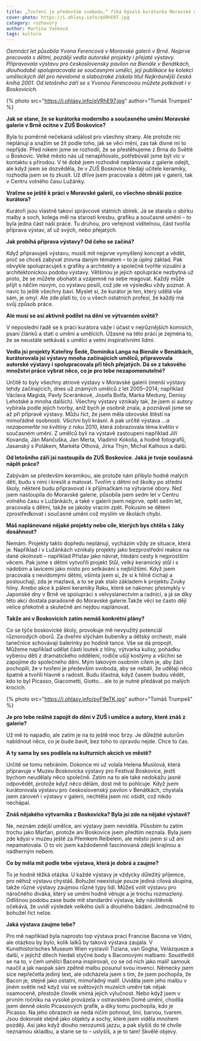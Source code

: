 ```yaml
---
title: „Tvoření je především svoboda,“ říká bývalá kurátorka Moravské galerie a nová pedagožka ZUŠ Yvona Ferencová
cover-photo: https://i.ohlasy.info/qVRhE97.jpg
category: rozhovory
author: Martina Vašková
tags: kultura
---
```


*Osmnáct let působila Yvona Ferencová v Moravské galerii v Brně. Nejprve pracovala s dětmi, později vedla autorské projekty i přejaté výstavy. Připravovala výstavu pro československý pavilon na Bienále v Benátkách, dlouhodobě spolupracovala se současnými umělci, její publikace ke kolekci uměleckých děl pro nevidomé a slabozraké získala titul Nejkrásnější česká kniha 2001. Od letošního září se s Yvonou Ferencovou můžete potkávat i v Boskovicích.*

{% photo src="https://i.ohlasy.info/qVRhE97.jpg" author="Tomáš Trumpeš" %}

**Jak se stane, že se kurátorka moderního a současného umění Moravské galerie v Brně ocitne v ZUŠ Boskovice?**

Byla to poměrně nečekaná událost pro všechny strany. Ale protože nic neplánuji a snažím se žít podle toho, jak se věci mění, zas tak divné mi to nepřijde. Před rokem jsme se rozhodli, že se přestěhujeme z Brna do Světlé u Boskovic. Velké město nás už nenaplňovalo, potřebovali jsme být víc v kontaktu s přírodou. V té době jsem rozhodně neplánovala z galerie odejít, ale když jsem se dozvěděla, že v ZUŠ Boskovice hledají učitele keramiky, rozhodla jsem se to zkusit. Už dříve jsem pracovala s dětmi jak v galerii, tak v Centru volného času Lužánky. 

**Vraťme se ještě k práci v Moravské galerii, co všechno obnáší pozice kurátora?**

Kurátoři jsou vlastně takoví správcové státních sbírek. Já se starala o sbírku malby a soch, kolega měl na starosti kresbu, grafiku a současné umění – to byla jedna část naší práce. Tu druhou, pro veřejnost viditelnou, část tvořila příprava výstav, ať už svých, nebo přejatých. 

**Jak probíhá příprava výstavy? Od čeho se začíná?**

Když připravuješ výstavu, musíš mít nejprve vymyšlený koncept a vědět, proč se chceš zabývat zrovna daným tématem – to je úplný základ. Pak obvykle spolupracuješ s grafiky a architekty a společně tvoříte vizuální a architektonickou podobu výstavy. Většinou je jejich spolupráce nezbytná už proto, že se můžete  obohatit a vzájemně na sebe reagovat. Každý může přijít s něčím novým, co výstavu posílí, což jde ve výsledku vždy poznat. A navíc to ještě všechny baví. Myslet si, že kurátor je ten, který udělá vše sám, je omyl. Ale zde platí to, co u všech ostatních profesí, že každý má svůj způsob práce. 

**Ale musí se asi aktivně podílet na dění ve výtvarném světě?**

V neposlední řadě se k práci kurátora váže i účast v nejrůznějších komisích, psaní článků a statí o umění a umělcích. Úžasné na této práci je zejména to, že se neustále setkáváš s umělci a velmi inspirativními lidmi. 

**Vedla jsi projekty Kateřiny Šedé, Dominika Langa na Bienále v Benátkách, kurátorovala jsi výstavy mnoha začínajících umělců, připravovala autorské výstavy i spolupracovala při těch přejatých. Dá se z takového množství práce vybrat něco, co je pro tebe nezapomenutelné?**

Určitě to byly všechny atriové výstavy v Moravské galerii (menší výstavy tehdy začínajících, dnes už známých umělců z let 2005–2014; například Václava Magida, Pavly Sceránkové, Josefa Bolfa, Marka Meduny, Denisy Lehotské  a mnoha dalších). Všechny výstavy vznikaly tak, že jsem si autory vybírala podle jejich tvorby, aniž bych je osobně znala, a poznávali jsme se až při přípravě výstavy. Můžu říct, že jsem měla obrovské štěstí na mimořádné osobnosti. Všichni byli krásní. A pak určitě výstava _…a nezapomeňte na květiny_ z roku 2010, která zobrazovala téma květin v současném umění. Z umělců byli na výstavě zastoupeni například Jiří Kovanda, Ján Mančuška, Jan Merta, Vladimír Kokolia, a hodně fotografů, Jasanský s Polákem, Markéta Othová, Jirka Thýn, Michal Kalhous a další.  

**Od letošního září jsi nastoupila do ZUŠ Boskovice. Jaká je tvoje současná náplň práce?**

Zabývám se především keramikou, ale protože nám přibylo hodně malých dětí, budu s nimi i kreslit a malovat. Tvořím s dětmi od školky po střední školy, některé budu připravovat i k přijímačkám na výtvarné obory. Než jsem nastoupila do Moravské galerie, působila jsem sedm let v Centru volného času v Lužánkách, a také v galerii jsem nejprve, opět sedm let, pracovala s dětmi, takže se jakoby vracím zpět. Pokusím se dětem zprostředkovat i současné umění což myslím ve školách chybí.

**Máš naplánované nějaké projekty nebo cíle, kterých bys chtěla s žáky dosáhnout?**

Nemám. Projekty takto dopředu neplánuji, vycházím vždy ze situace, která je. Například i v Lužánkách vznikaly projekty jako bezprostřední reakce na dané okolnosti – například Přístav jako návrat, hledání cesty k nejprostším věcem. Pak jsme s dětmi vytvořili projekt Stůl, velký keramický stůl i s nádobím a lavicemi jako místo pro setkávání s nejbližšími. Když jsem pracovala s nevidomými dětmi, všimla jsem si, že si k hlíně čichají a poslouchají, zda je mazlavá, a to se pak stalo základem k projektu Zvuky hlíny.  Anebo akce k pálení keramiky Raku, které se nakonec přesmykly v Japonské dny v Brně ve spolupráci s velvyslanectvím a radnicí, a já se díky této akci dostala paradoxně do Moravské galerie.Takže věci se často dějí velice překotně a skutečně ani nejdou naplánovat. 

**Takže ani v Boskovicích zatím nemáš konkrétní plány?**

Co se týče boskovické školy, provokuje mě nevyužitý potenciál různorodých oborů. Za dveřmi slýchám bubeníky a dětský orchestr, malé tanečnice schovávají balerínky po hodině tance. Vše se dá propojit. Můžeme například udělat části loutek z hlíny, výtvarka kulisy, pohádku vyberou děti z dramatického oddělení, rodiče ušijí kostýmy a všichni se zapojíme do společného dění. Mým takovým osobním cílem je, aby žáci pochopili, že v tvoření je především svoboda, aby se nebáli, že udělají něco špatně a tvořili hlavně s radostí. Budu šťastná, když časem budou vědět, kdo to byl Picasso, Giacometti, Giotto… ale to je nutné předávat po malých krocích. 

{% photo src="https://i.ohlasy.info/pvF9eTK.jpg" author="Tomáš Trumpeš" %}

**Je pro tebe reálné zapojit do dění v ZUŠ i umělce a autory, které znáš z galerie?**

Už mě to napadlo, ale zatím je na to ještě moc brzy. Je důležité autorům nabídnout něco, co je bude bavit, bez toho to opravdu nejde. Chce to čas. 

**A ty sama by ses podílela na kulturních akcích ve městě?**

Určitě se tomu nebráním. Dokonce mi už volala Helena Musilová, která připravuje v Muzeu Boskovicka výstavy pro Festival Boskovice, jestli bychom neudělaly něco společně. Zatím na to ale také nedokážu jasně odpovědět, protože když něco dělám, dost mě to pohlcuje. Když jsem kurátorovala výstavu pro československý pavilon v Benátkách, chystala jsem zároveň i výstavy v galerii, nechtěla jsem nic ošidit, což nikdo nechápal. 

**Znáš nějakého výtvarníka z Boskovicka? Byla jsi zde na nějaké výstavě?**

Ne, neznám zdejší umělce, ani výstavy jsem neviděla. Působím tu zatím trochu jako Marťan, protože ani Boskovice jsem předtím neznala. Byla jsem zde kdysi v muzeu ještě za Přemkem Reibelem, ale město jsem si už ani nepamatovala. O to víc jsem každodenně fascinovaná zdejší krajinou a nádherným nebem.

**Co by měla mít podle tebe výstava, která je dobrá a zaujme?**

To je hodně těžká otázka. U každé výstavy je vždycky důležitý příjemce, pro něhož výstavu chystáš. Bohužel neexistuje pouze jediná cílová skupina, takže různé výstavy zaujmou různé typy lidí. Můžeš volit výstavu pro náročného diváka, který se umění hodně věnuje a je trochu rozmazlený. Odlišnou podobu zase bude mít standardní výstava, kdy návštěvník očekává, že uvidí výsledek velkého úsilí a dlouhého bádání. Jednoznačně to bohužel říct nelze.

**Jaká výstava zaujme tebe?**

Pro mě například byla naprosto top výstava prací Francise Bacona ve Vídni, ale otázkou by bylo, kolik laiků by taková výstava zaujala. V Kunsthistorisches Museum Wien vystavili Tiziana, van Gogha, Velázqueze a další, v jejichž dílech hledali styčné body s Baconovými malbami. Soustředili se na to, v čem umělci Bacona inspirovali, co se od nich jako malíř samouk naučil a jak naopak sám zpětně malbu posunul svou invencí. Německy jsem sice nepřečetla jediný text, ale odcházela jsem s tím, že jsem pochopila, že Bacon je, stejně jako ostatní, mimořádný malíř. Uviděla jsem jeho malbu v jiném světle než když visí ve světových muzeích umění tak nějak osamoceně, přestože člověk vnímá jejich výlučnost.  Nebo když jsem v prvním ročníku na vysoké provázela v ostravském Domě umění, chodila jsem denně okolo Picassových grafik, a díky tomu pochopila, kdo je Picasso. Na jeho obrazech se nedá ničím pohnout, linií, barvou, tvarem. Jsou dokonalé stejně jako objekty a sochy, které jsem viděla mnohem později. Asi jako když dlouho nerozumíš jazzu, a pak slyšíš do té chvíle neznámou skladbu, a stane se to – uslyšíš, a je to tam! Skvělé objevy.
